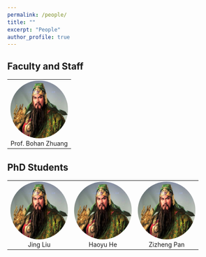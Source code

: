 ```yaml
---
permalink: /people/
title: ""
excerpt: "People"
author_profile: true
---
```


## Faculty and Staff

<table  style="border: none;">
  <tr>
    <td align="center" valign="top" style="border: none;"><img src="../images/bohan.jpg" alt="jing" style="width:400px; height:400px;zoom:33%;border-radius: 50%;zoom:33%;" />
    <br>Prof. Bohan Zhuang
    </td>
  </tr>
 </table>

## PhD Students

<table  style="border: none;">
  <tr>
    <td align="center" valign="top" style="border: none;"><img src="../images/bohan.jpg" alt="jing" style="width:400px; height:400px;zoom:33%;border-radius: 50%;zoom:33%;" />
    <br>Jing Liu
    </td>
    <td align="center" valign="top" style="border: none;"><img src="../images/bohan.jpg" alt="jing" style="width:400px; height:400px;zoom:33%;border-radius: 50%;zoom:33%;" />
    <br>Haoyu He
    </td>
    <td align="center" valign="top" style="border: none;"><img src="../images/bohan.jpg" alt="jing" style="width:400px; height:400px;zoom:33%;border-radius: 50%;zoom:33%;" />
    <br>Zizheng Pan
    </td>
  </tr>
 </table>

